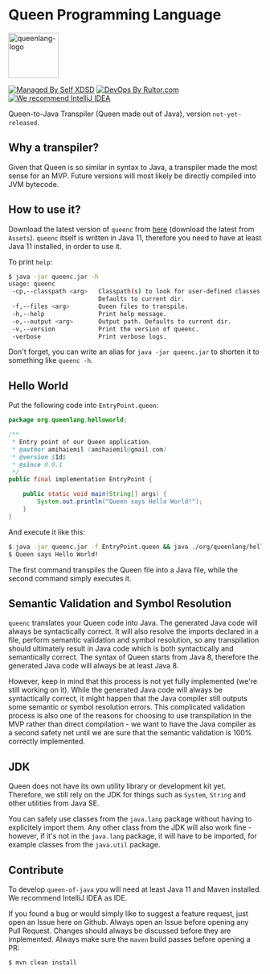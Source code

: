 # Queen Programming Language
<img alt="queenlang-logo" src="http://www.amihaiemil.com/images/queenlang.png" width="100" height="90"/>

[![Managed By Self XDSD](https://self-xdsd.com/b/mbself.svg)](https://self-xdsd.com/p/jvmqueen/queen-of-java?provider=github) 
[![DevOps By Rultor.com](http://www.rultor.com/b/jvmqueen/queen-of-java)](http://www.rultor.com/p/jvmqueen/queen-of-java)
[![We recommend IntelliJ IDEA](http://amihaiemil.github.io/images/intellij-idea-recommend.svg)](https://www.jetbrains.com/idea/)

Queen-to-Java Transpiler (Queen made out of Java), version ``not-yet-released``.

## Why a transpiler?

Given that Queen is so similar in syntax to Java, a transpiler made the most sense for an MVP. Future versions will most likely be directly
compiled into JVM bytecode.

## How to use it?

Download the latest version of ``queenc`` from [here](https://github.com/jvmqueen/queen-of-java/packages) (download the latest from ``Assets``).
``queenc`` itself is written in Java 11, therefore you need to have at least Java 11 installed, in order to use it.

To print ``help``:

```bash
$ java -jar queenc.jar -h
usage: queenc
 -cp,--classpath <arg>   Classpath(s) to look for user-defined classes.
                         Defaults to current dir.
 -f,--files <arg>        Queen files to transpile.
 -h,--help               Print help message.
 -o,--output <arg>       Output path. Defaults to current dir.
 -v,--version            Print the version of queenc.
 -verbose                Print verbose logs.
```

Don't forget, you can write an alias for ``java -jar queenc.jar`` to shorten it to something like ``queenc -h``.

## Hello World

Put the following code into ``EntryPoint.queen``:

```java
package org.queenlang.helloworld;

/**
 * Entry point of our Queen application.
 * @author amihaiemil (amihaiemil@gmail.com)
 * @version $Id$
 * @since 0.0.1
 */
public final implementation EntryPoint {

    public static void main(String[] args) {
        System.out.println("Queen says Hello World!");
    }
}
```

And execute it like this:

```bash
$ java -jar queenc.jar -f EntryPoint.queen && java ./org/queenlang/helloworld/EntryPoint.java
$ Queen says Hello World!
```

The first command transpiles the Queen file into a Java file, while the second command simply executes it. 

## Semantic Validation and Symbol Resolution

``queenc`` translates your Queen code into Java. The generated Java code will always be syntactically correct. It will also resolve the imports declared in a file, perform semantic validation and symbol resolution, so any transpilation should ultimately result in Java code which is both syntactically and semantically correct. The syntax of Queen starts from Java 8, therefore the generated Java code will always be at least Java 8.

However, keep in mind that this process is not yet fully implemented (we're still working on it). While the generated Java code will always be syntactically correct, it might happen that the Java compiler still outputs some semantic or symbol resolution errors. This complicated validation process is also one of the reasons for choosing to use transpilation in the MVP rather than direct compilation - we want to have the Java compiler as a second safety net until we are sure that the semantic validation is 100% correctly implemented.

## JDK

Queen does not have its own utility library or development kit yet.
Therefore, we still rely on the JDK for things such as ``System``, ``String`` and other utilities from Java SE. 

You can safely use classes from the ``java.lang`` package without having to explicitely import them.
Any other class from the JDK will also work fine - however, if it's not in the ``java.lang`` package, it will have to be imported, for example classes from the
``java.util`` package.

## Contribute

To develop ``queen-of-java`` you will need at least Java 11 and Maven installed. We recommend IntelliJ IDEA as IDE.

If you found a bug or would simply like to suggest a feature request, just open an Issue here on Github. Always open an Issue before opening any Pull Request. Changes should always be discussed before they are implemented. Always make sure the ``maven`` build passes before opening a PR:

```bash
$ mvn clean install
```
